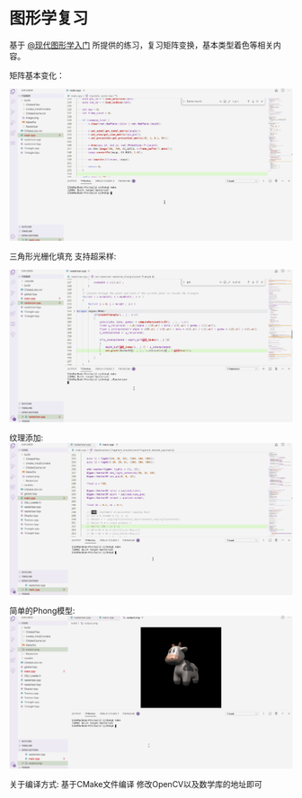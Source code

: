 # 图形学复习

基于 [@现代图形学入门][1] 所提供的练习，复习矩阵变换，基本类型着色等相关内容。

矩阵基本变化：

![Alt Text](https://github.com/shajieChen/ComputerGraphicReview/blob/master/视口矩阵练习/result.gif)

三角形光栅化填充 支持超采样: 
 
![Alt Text](https://github.com/shajieChen/ComputerGraphicReview/blob/master/光栅化填充练习/result.gif)

纹理添加:
![Alt Text](https://github.com/shajieChen/ComputerGraphicReview/blob/master/纹理与光照/result1.gif)

简单的Phong模型: 
![Alt Text](https://github.com/shajieChen/ComputerGraphicReview/blob/master/纹理与光照/result2.gif)



<i class="icon-desktop"></i> 关于编译方式: 基于CMake文件编译 修改OpenCV以及数学库的地址即可

[1]: http://games-cn.org